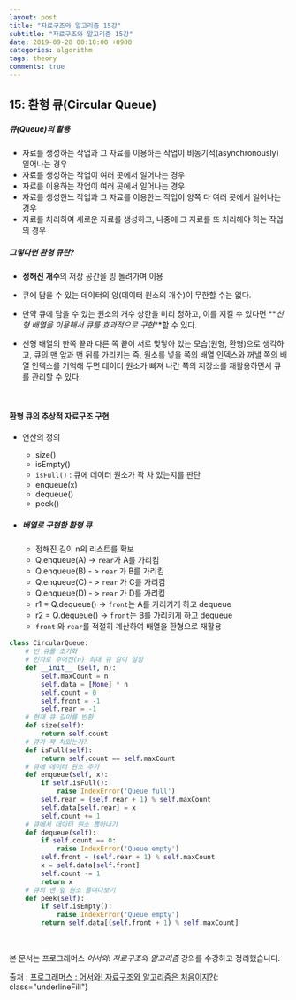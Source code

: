 ```yaml
---
layout: post
title: "자료구조와 알고리즘 15강"
subtitle: "자료구조와 알고리즘 15강"
date: 2019-09-28 00:10:00 +0900
categories: algorithm
tags: theory
comments: true
---
```


## 15: 환형 큐(Circular Queue)

##### 큐(Queue)의 활용

- 자료를 생성하는 작업과 그 자료를 이용하는 작업이 비동기적(asynchronously) 일어나는 경우
- 자료를 생성하는 작업이 여러 곳에서 일어나는 경우
- 자료를 이용하는 작업이 여러 곳에서 일어나는 경우
- 자료를 생성한느 작업과 그 자료를 이용한느 작업이 양쪽 다 여러 곳에서 일어나는 경우
- 자료를 처리하여 새로운 자료를 생성하고, 나중에 그 자료를 또 처리해야 하는 작업의 경우

##### 그렇다면 환형 큐란?

- **정해진 개수**의 저장 공간을 빙 돌려가며 이용

- 큐에 담을 수 있는 데이터의 양(데이터 원소의 개수)이 무한할  수는 없다. 
- 만약 큐에 담을 수 있는 원소의 개수 상한을 미리 정하고,  이를 지킬 수 있다면 **_선형 배열을 이용해서 큐를 효과적으로 구현_**할 수 있다.
- 선형 배열의 한쪽 끝과 다른 쪽 끝이 서로 맞닿아 있는 모습(원형, 환형)으로 생각하고, 큐의 맨 앞과 맨 뒤를 가리키는 즉, 원소를 넣을 쪽의 배열  인덱스와 꺼낼 쪽의 배열 인덱스를 기억해 두면 데이터 원소가 빠져 나간 쪽의 저장소를 재활용하면서 큐를 관리할 수 있다.

<br>

#### 환형 큐의 추상적 자료구조 구현

- 연산의 정의
  - size()
  - isEmpty()
  - `isFull()` : 큐에 데이터 원소가 꽉 차 있는지를 판단
  - enqueue(x)
  - dequeue()
  - peek()

- ##### 배열로 구현한 환형 큐

  - 정해진 길이 n의 리스트를 확보
  - Q.enqueue(A) -> `rear`가 A를 가리킴
  - Q.enqueue(B) - > `rear` 가 B를 가리킴
  - Q.enqueue(C) - > `rear` 가 C를 가리킴
  - Q.enqueue(D) - > `rear` 가 D를 가리킴
  - r1 = Q.dequeue() -> `front`는 A를 가리키게 하고 dequeue
  - r2 = Q.dequeue() -> `front`는 B를 가리키게 하고 dequeue
  - `front` 와 `rear`를  적절히 계산하여 배열을 환형으로 재활용

```python
class CircularQueue:
  	# 빈 큐를 초기화
    # 인자로 주어진(n) 최대 큐 길이 설정
    def __init__ (self, n):
        self.maxCount = n
        self.data = [None] * n
        self.count = 0
        self.front = -1
        self.rear = -1
    # 현재 큐 길이를 반환
    def size(self):
      	return self.count
    # 큐가 꽉 차있는가?
    def isFull(self):
      	return self.count == self.maxCount
    # 큐에 데이터 원소 추가
    def enqueue(self, x):
        if self.isFull():
            raise IndexError('Queue full')
        self.rear = (self.rear + 1) % self.maxCount
        self.data[self.rear] = x
        self.count += 1
    # 큐에서 데이터 원소 뽑아내기
    def dequeue(self):
        if self.count == 0:
            raise IndexError('Queue empty')
        self.front = (self.rear + 1) % self.maxCount
        x = self.data[self.front]
        self.count -= 1
        return x
    # 큐의 맨 앞 원소 들여다보기
    def peek(self):
      	if self.isEmpty():
          	raise IndexError('Queue empty')
        return self.data[(self.front + 1) % self.maxCount]
```

<br>

본 문서는 프로그래머스 *어서와! 자료구조와 알고리즘* 강의를 수강하고 정리했습니다.

출처 : [프로그래머스 : 어서와! 자료구조와 알고리즘은 처음이지?](https://programmers.co.kr/learn/courses/57){: class="underlineFill"}
